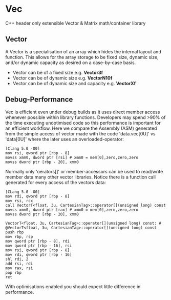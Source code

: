 # Vec
C++ header only extensible Vector &amp; Matrix math/container library

Vector
------
A Vector is a specialisation of an array which hides the internal layout and function. This allows for the array storage to be fixed size, dynamic size, and/or dynamic capacity as desired on a case-by-case basis.

* Vector can be of a fixed size e.g. **Vector3f**
* Vector can be of dynamic size e.g. **VectorN10f**
* Vector can be of dynamic size and capacity e.g. **VectorXf**

Debug-Performance
-----------
Vec is efficient even under debug builds as it uses direct member access whenever possible within library functions. Developers may spend >90% of the time executing unoptimised code so this performance is important for an efficient workflow. Here we compare the Assembly (ASM) generated from the simple access of vector made with the code 'data.vec[0U]' vs 'data[0U]' where the later uses an overloaded-operator:
   
    [Clang 5.0 -O0]
    mov rsi, qword ptr [rbp - 8]
    movss xmm0, dword ptr [rsi] # xmm0 = mem[0],zero,zero,zero
    movss dword ptr [rbp - 20], xmm0
    
Normally only 'oerators[]' or member-accessors can be used to read/write member data many other vector libraries. Notice there is a function call generated for every access of the vectors data:

    [CLang 5.0 -O0]
    mov rdi, qword ptr [rbp - 8]
    mov rsi, rcx
    call VectorT<float, 3u, CartesianTag>::operator[](unsigned long) const
    movss xmm0, dword ptr [rax] # xmm0 = mem[0],zero,zero,zero
    movss dword ptr [rbp - 20], xmm0
    
    VectorT<float, 3u, CartesianTag>::operator[](unsigned long) const: # @VectorT<float, 3u, CartesianTag>::operator[](unsigned long) const
    push rbp
    mov rbp, rsp
    mov qword ptr [rbp - 8], rdi
    mov qword ptr [rbp - 16], rsi
    mov rsi, qword ptr [rbp - 8]
    mov rdi, qword ptr [rbp - 16]
    shl rdi, 2
    add rsi, rdi
    mov rax, rsi
    pop rbp
    ret

With optimisations enabled you should expect little difference in performance.
